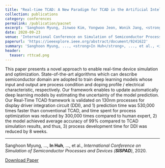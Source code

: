 ```yaml
---
title: "Real-time TCAD: A New Paradigm for TCAD in the Artificial Intelligence Era"
collection: publications
category: conferences
permalink: /publication/pacnet
excerpt: 'Sanghoon Myung, Jinwoo Kim, Yongwoo Jeon, Wonik Jang, <strong>In Huh</strong>, Jaemin Kim, Songyi Han, Kang-hyun Baek, Jisu Ryu, Yoon-Suk Kim, Jiseong Doh, Jae-ho Kim, Changwook Jeong, Dae Sin Kim'
date: 2020-09-23
venue: 'International Conference on Simulation of Semiconductor Processes and Devices (<strong>SISPAD</strong>)'
paperurl: 'https://ieeexplore.ieee.org/abstract/document/9241622'
summary: 'Sanghoon Myung, ..., <strong>In Huh</strong>, ..., et al., <i>International Conference on Simulation of Semiconductor Processes and Devices (<strong>SISPAD</strong>)</i>, 2020.'
header:
  teaser: rttcad.png
---
```

This paper presents a novel approach to enable real-time device simulation and optimization. State-of-the-art algorithms which can describe semiconductor domain are adopted to train deep learning models whose input and output are process condition and doping profile / electrical characteristic, respectively. Our framework enables to update automatically deep learning models by estimating the uncertainty of the model prediction. Our Real-Time TCAD framework is validated on 130nm processes for display driver integration circuit (DDI), and 1) prediction time was 530,000 times faster than conventional TCAD, and time spent for process optimization was reduced by 300,000 times compared to human expert, 2) the model achieved average accuracy of 99% compared to TCAD simulation results, and thus, 3) process development time for DDI was reduced by 8 weeks.

<hr>

Sanghoon Myung, ..., <strong>In Huh</strong>, ..., et al., <i>International Conference on Simulation of Semiconductor Processes and Devices (<strong>SISPAD</strong>)</i>, 2020.

[Download Paper](https://ieeexplore.ieee.org/abstract/document/9241622)
